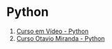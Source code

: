 # Python

1. [Curso em Vídeo - Python](CeV_python.md)
2. [Curso Otavio Miranda - Python](https://github.com/Spinelli666/caderno-estudo-py-otimiranda)